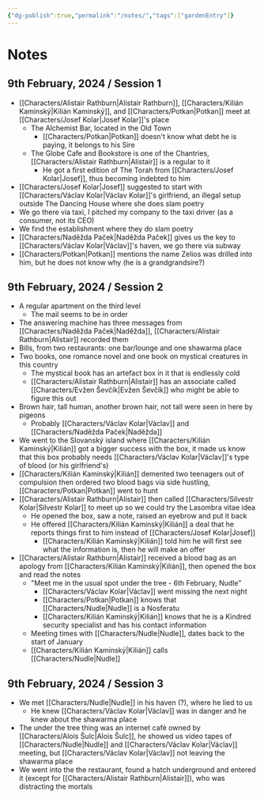 ```yaml
---
{"dg-publish":true,"permalink":"/notes/","tags":["gardenEntry"]}
---
```


# Notes

## 9th February, 2024 / Session 1

- [[Characters/Alistair Rathburn\|Alistair Rathburn]], [[Characters/Kilián Kaminský\|Kilián Kaminský]], and [[Characters/Potkan\|Potkan]] meet at [[Characters/Josef Kolar\|Josef Kolar]]'s place
	- The Alchemist Bar, located in the Old Town
		- [[Characters/Potkan\|Potkan]] doesn't know what debt he is paying, it belongs to his Sire
	- The Globe Cafe and Bookstore is one of the Chantries, [[Characters/Alistair Rathburn\|Alistair]] is a regular to it
		- He got a first edition of The Torah from [[Characters/Josef Kolar\|Josef]], thus becoming indebted to him
- [[Characters/Josef Kolar\|Josef]] suggested to start with [[Characters/Václav Kolar\|Václav Kolar]]'s girlfriend, an illegal setup outside The Dancing House where she does slam poetry
- We go there via taxi, I pitched my company to the taxi driver (as a consumer, not its CEO)
- We find the establishment where they do slam poetry
- [[Characters/Naděžda Paček\|Naděžda Paček]] gives us the key to [[Characters/Václav Kolar\|Václav]]'s haven, we go there via subway
- [[Characters/Potkan\|Potkan]] mentions the name Zelios was drilled into him, but he does not know why (he is a grandgrandsire?)
## 9th February, 2024 / Session 2

- A regular apartment on the third level
	- The mail seems to be in order
- The answering machine has three messages from [[Characters/Naděžda Paček\|Naděžda]], [[Characters/Alistair Rathburn\|Alistair]] recorded them
- Bills, from two restaurants: one bar/lounge and one shawarma place
- Two books, one romance novel and one book on mystical creatures in this country
	- The mystical book has an artefact box in it that is endlessly cold
	- [[Characters/Alistair Rathburn\|Alistair]] has an associate called [[Characters/Evžen Ševčík\|Evžen Ševčík]] who might be able to figure this out
- Brown hair, tall human, another brown hair, not tall were seen in here by pigeons
	- Probably [[Characters/Václav Kolar\|Václav]] and [[Characters/Naděžda Paček\|Naděžda]]
- We went to the Slovanský island where [[Characters/Kilián Kaminský\|Kilián]] got a bigger success with the box, it made us know that this box probably needs [[Characters/Václav Kolar\|Václav]]'s type of blood (or his girlfriend's)
- [[Characters/Kilián Kaminský\|Kilián]] demented two teenagers out of compulsion then ordered two blood bags via side hustling, [[Characters/Potkan\|Potkan]] went to hunt
- [[Characters/Alistair Rathburn\|Alistair]] then called [[Characters/Silvestr Kolar\|Silvestr Kolar]] to meet up so we could try the Lasombra vitae idea
	- He opened the box, saw a note, raised an eyebrow and put it back
	- He offered [[Characters/Kilián Kaminský\|Kilián]] a deal that he reports things first to him instead of [[Characters/Josef Kolar\|Josef]]
		- [[Characters/Kilián Kaminský\|Kilián]] told him he will first see what the information is, then he will make an offer
- [[Characters/Alistair Rathburn\|Alistair]] received a blood bag as an apology from [[Characters/Kilián Kaminský\|Kilián]], then opened the box and read the notes
	- "Meet me in the usual spot under the tree - 6th February, Nudle"
		- [[Characters/Václav Kolar\|Václav]] went missing the next night
		- [[Characters/Potkan\|Potkan]] knows that [[Characters/Nudle\|Nudle]] is a Nosferatu
		- [[Characters/Kilián Kaminský\|Kilián]] knows that he is a Kindred security specialist and has his contact information
	- Meeting times with [[Characters/Nudle\|Nudle]], dates back to the start of January
	- [[Characters/Kilián Kaminský\|Kilián]] calls [[Characters/Nudle\|Nudle]]

## 9th February, 2024 / Session 3

- We met [[Characters/Nudle\|Nudle]] in his haven (?), where he lied to us
	- He knew [[Characters/Václav Kolar\|Václav]] was in danger and he knew about the shawarma place
- The under the tree thing was an internet café owned by [[Characters/Alois Šulc\|Alois Šulc]], he showed us video tapes of [[Characters/Nudle\|Nudle]] and [[Characters/Václav Kolar\|Václav]] meeting, but [[Characters/Václav Kolar\|Václav]] not leaving the shawarma place
- We went into the the restaurant, found a hatch underground and entered it (except for [[Characters/Alistair Rathburn\|Alistair]]), who was distracting the mortals
